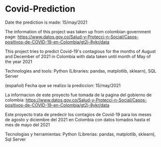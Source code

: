 # Covid-Prediction
Date the prediction is made: 15/may/2021

The information of this project was taken up from colombian government page: https://www.datos.gov.co/Salud-y-Protecci-n-Social/Casos-positivos-de-COVID-19-en-Colombia/gt2j-8ykr/data


This project tries to predict Covid-19's contagious for the months of August and December of 2021 in Colombia with data taken until month of May of the year 2021

Technologies and tools: Python (Libraries: pandas, matplotlib, sklearn), SQL Server


(español)
Fecha que se realizo la prediccion: 15/may/2021

La informacion de este proyecto fue tomada de la pagina del gobierno de colombia: https://www.datos.gov.co/Salud-y-Protecci-n-Social/Casos-positivos-de-COVID-19-en-Colombia/gt2j-8ykr/data


Este proyecto trata de predecir los contagios de Covid-19 para los meses de agosto y diciembre del 2021 en Colombia con datos tomados hasta el mes de mayo del 2021

Tecnologias y herramientas: Python (Librerias: pandas, matplotlib, sklearn), Sql Server
